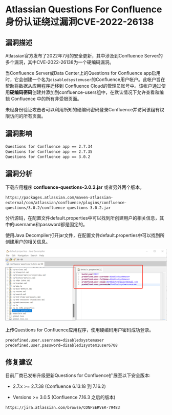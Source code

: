 # Atlassian Questions For Confluence 身份认证绕过漏洞CVE-2022-26138

## 漏洞描述

Atlassian官方发布了2022年7月的安全更新，其中涉及到Confluence Server的多个漏洞，其中CVE-2022-26138为一个硬编码漏洞。

当Confluence Server或Data Center上的Questions for Confluence app启用时，它会创建一个名为`disabledsystemuser`的Confluence用户帐户。此帐户旨在帮助将数据从应用程序迁移到 Confluence Cloud的管理员账号中。该帐户通过使用**硬编码密码**创建并添加到confluence-users组中，在默认情况下允许查看和编辑 Confluence 中的所有非受限页面。

未经身份验证攻击者可以利用所知的硬编码密码登录Confluence并访问该组有权限访问的所有页面。

## 漏洞影响

```
Questions for Confluence app == 2.7.34
Questions for Confluence app == 2.7.35
Questions for Confluence app == 3.0.2
```

## 漏洞分析

下载应用程序 **confluence-questions-3.0.2.jar** 或者另外两个版本。

```
https://packages.atlassian.com/maven-atlassian-external/com/atlassian/confluence/plugins/confluence-questions/3.0.2/confluence-questions-3.0.2.jar
```

分析源码，在配置文件default.properties中可以找到所创建用户的相关信息，其中的username和password都是固定的。

使用Java Decompiler打开jar文件，在配置文件default.properties中可以找到所创建用户的相关信息。

![image-20230228165102312](images/image-20230228165102312.png)


上传Questions for Confluence应用程序，使用硬编码用户密码成功登录。

```
predefined.user.username=disabledsystemuser
predefined.user.password=disabled1system1user6708
```

## 修复建议

目前厂商已发布升级更新Questions for Confluence扩展至以下安全版本:

- 2.7.x >= 2.7.38 (Confluence 6.13.18 到 7.16.2)

- Versions >= 3.0.5 (Confluence 7.16.3 之后的版本)

```
https://jira.atlassian.com/browse/CONFSERVER-79483
```